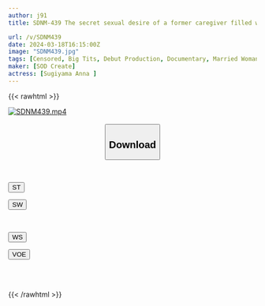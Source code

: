```yaml
---
author: j91
title: SDNM-439 The secret sexual desire of a former caregiver filled with Icup breasts. 4 years of marriage. Even though she loves her sexless husband, she can't suppress the burning sensation in her body. Anna Sugiyama, 32 years old, AV DEBUT

url: /v/SDNM439
date: 2024-03-18T16:15:00Z
image: "SDNM439.jpg"
tags: [Censored, Big Tits, Debut Production, Documentary, Married Woman, Solowork, Ultra-Huge Tits]
maker: [SOD Create]
actress: [Sugiyama Anna ]
---
```



{{< rawhtml >}}

<div class="video" data-videoid="xPMVY6BOoYhk3bp">
    <a href="javascript:;">
        <img src="/v/SDNM439/SDNM439.jpg" width="WIDTH" height="HEIGHT" alt="SDNM439.mp4" loading="lazy">
    </a>
</div>

<script type="text/javascript" src="https://j91.asia/asset/on-demand-st.js"></script>

<br>
  <link rel="stylesheet" href="https://j91.asia/asset/bs5.css">
  
  <center>
  <button class="btn btn-primary" type="button" data-bs-toggle="collapse" data-bs-target=".multi-collapse" aria-expanded="false" aria-controls="multiCollapseExample1 multiCollapseExample2"><h2>Download</h2></button></center>
</p>
<div class="row">
  <div class="col">
    <div class="collapse multi-collapse" id="multiCollapseExample1">
      <div class="card card-body">
	      	      <br>
<div class="buttons">  
<p><a href="https://streamtape.to/v/xPMVY6BOoYhk3bp" target="_blank"><button class="btn-hover color-3"><i class="fa fa-download"></i> ST</button></a></p>
<p><a href="https://asnwish.com/agd5lwj3qwh9" target="_blank"><button class="btn-hover color-2"><i class="fa fa-download"></i> SW</button></a></p></div>
    </div>
  </div>
</div>
  <div class="col">
    <div class="collapse multi-collapse" id="multiCollapseExample2">
      <div class="card card-body">
	      <br>
<div class="buttons">
<p><a href="https://wolfstream.tv/qkvy2s0xynu1"><button class="btn-hover color-9"><i class="fa fa-download"></i> WS</button></a></p>
<p><a href="https://voe.sx/2ehhtu71tssb"><button class="btn-hover color-8"><i class="fa fa-download"></i> VOE</button></a></p></div>
<br><br>
      </div>
    </div>
  </div>
</div>

{{< /rawhtml >}}